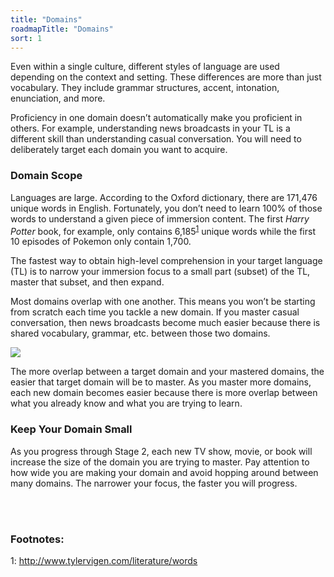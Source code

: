 ```yaml
---
title: "Domains"
roadmapTitle: "Domains"
sort: 1
---
```


Even within a single culture, different styles of language are used depending on the context and setting. These differences are more than just vocabulary. They include grammar structures, accent, intonation, enunciation, and more.

Proficiency in one domain doesn’t automatically make you proficient in others. For example, understanding news broadcasts in your TL is a different skill than understanding casual conversation. You will need to deliberately target each domain you want to acquire.

### Domain Scope

Languages are large. According to the Oxford dictionary, there are 171,476 unique words in English. Fortunately, you don’t need to learn 100% of those words to understand a given piece of immersion content. The first _Harry Potter_ book, for example, only contains 6,185<sup>[1](#footnote-1)</sup> unique words while the first 10 episodes of Pokemon only contain 1,700.

The fastest way to obtain high-level comprehension in your target language (TL) is to narrow your immersion focus to a small part (subset) of the TL, master that subset, and then expand.

Most domains overlap with one another. This means you won’t be starting from scratch each time you tackle a new domain. If you master casual conversation, then news broadcasts become much easier because there is shared vocabulary, grammar, etc. between those two domains.

![](images/domains-venn-diagram.png)

The more overlap between a target domain and your mastered domains, the easier that target domain will be to master. As you master more domains, each new domain becomes easier because there is more overlap between what you already know and what you are trying to learn.

### Keep Your Domain Small

As you progress through Stage 2, each new TV show, movie, or book will increase the size of the domain you are trying to master. Pay attention to how wide you are making your domain and avoid hopping around between many domains. The narrower your focus, the faster you will progress.

<br><br>
### Footnotes:

<a name="footnote-1">1</a>: http://www.tylervigen.com/literature/words
